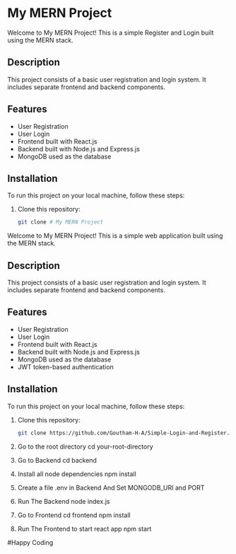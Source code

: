 # My MERN Project

Welcome to My MERN Project! This is a simple Register and Login built using the MERN stack.

## Description

This project consists of a basic user registration and login system. It includes separate frontend and backend components.

## Features

- User Registration
- User Login
- Frontend built with React.js
- Backend built with Node.js and Express.js
- MongoDB used as the database

## Installation

To run this project on your local machine, follow these steps:

1. Clone this repository:

   ```bash
   git clone # My MERN Project

Welcome to My MERN Project! This is a simple web application built using the MERN stack.

## Description

This project consists of a basic user registration and login system. It includes separate frontend and backend components.

## Features

- User Registration
- User Login
- Frontend built with React.js
- Backend built with Node.js and Express.js
- MongoDB used as the database
- JWT token-based authentication

## Installation

To run this project on your local machine, follow these steps:

1. Clone this repository:

   ```bash
   git clone https://github.com/Goutham-H-A/Simple-Login-and-Register.git

2. Go to the root directory
      cd your-root-directory
   
4. Go to Backend
      cd backend
   
6. Install all node dependencies
      npm install
   
8. Create a file .env in Backend
      And Set MONGODB_URI and PORT
   
10. Run The Backend
      node index.js
    
12. Go to Frontend
      cd frontend
      npm install
    
14. Run The Frontend to start react app
       npm start


#Happy Coding
